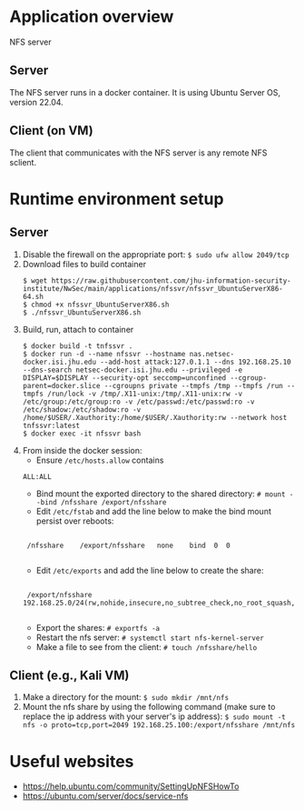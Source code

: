 # Application overview
NFS server

## Server
The NFS server runs in a docker container.   It is using Ubuntu Server OS, version 22.04.

## Client (on VM)
The client that communicates with the NFS server is any remote NFS sclient.  

# Runtime environment setup
## Server
1. Disable the firewall on the appropriate port:
    `$ sudo ufw allow 2049/tcp`
1. Download files to build container
    ```
    $ wget https://raw.githubusercontent.com/jhu-information-security-institute/NwSec/main/applications/nfssvr/nfssvr_UbuntuServerX86-64.sh
    $ chmod +x nfssvr_UbuntuServerX86.sh
    $ ./nfssvr_UbuntuServerX86.sh
    ```
1. Build, run, attach to container
    ```
    $ docker build -t tnfssvr .
    $ docker run -d --name nfssvr --hostname nas.netsec-docker.isi.jhu.edu --add-host attack:127.0.1.1 --dns 192.168.25.10 --dns-search netsec-docker.isi.jhu.edu --privileged -e DISPLAY=$DISPLAY --security-opt seccomp=unconfined --cgroup-parent=docker.slice --cgroupns private --tmpfs /tmp --tmpfs /run --tmpfs /run/lock -v /tmp/.X11-unix:/tmp/.X11-unix:rw -v /etc/group:/etc/group:ro -v /etc/passwd:/etc/passwd:ro -v /etc/shadow:/etc/shadow:ro -v /home/$USER/.Xauthority:/home/$USER/.Xauthority:rw --network host tnfssvr:latest
    $ docker exec -it nfssvr bash 
    ```
1. From inside the docker session:
    * Ensure `/etc/hosts.allow` contains
    ```
    ALL:ALL
    ```
    * Bind mount the exported directory to the shared directory: `# mount --bind /nfsshare /export/nfsshare`
    * Edit `/etc/fstab` and add the line below to make the bind mount persist over reboots:
    <pre><code>
    /nfsshare    /export/nfsshare   none    bind  0  0
    </code></pre>
    * Edit `/etc/exports` and add the line below to create the share:
    <pre><code>
    /export/nfsshare	192.168.25.0/24(rw,nohide,insecure,no_subtree_check,no_root_squash,async)
    </code></pre>
    * Export the shares: `# exportfs -a`
    * Restart the nfs server: `# systemctl start nfs-kernel-server`
    * Make a file to see from the client: `# touch /nfsshare/hello`

## Client (e.g., Kali VM)
1. Make a directory for the mount: `$ sudo mkdir /mnt/nfs`
1. Mount the nfs share by using the following command (make sure to replace the ip address with your server's ip address): `$ sudo mount -t nfs -o proto=tcp,port=2049 192.168.25.100:/export/nfsshare /mnt/nfs`

# Useful websites
* https://help.ubuntu.com/community/SettingUpNFSHowTo
* https://ubuntu.com/server/docs/service-nfs
